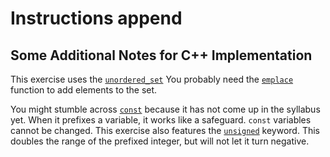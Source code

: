 # Instructions append
 
## Some Additional Notes for C++ Implementation

This exercise uses the [`unordered_set`][set]
You probably need the [`emplace`][emplace] function to add elements to the set.

You might stumble across [`const`][const] because it has not come up in the syllabus yet.
When it prefixes a variable, it works like a safeguard.
`const` variables cannot be changed.
This exercise also features the [`unsigned`][unsigned] keyword.
This doubles the range of the prefixed integer, but will not let it turn negative.


[set]: https://en.cppreference.com/w/cpp/container/unordered_set
[emplace]: https://en.cppreference.com/w/cpp/container/vector/emplace
[const]: https://www.learncpp.com/cpp-tutorial/const-variables-and-symbolic-constants/
[unsigned]: https://www.learncpp.com/cpp-tutorial/unsigned-integers-and-why-to-avoid-them/
